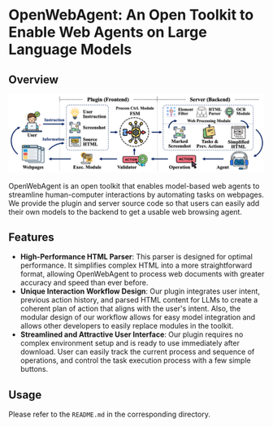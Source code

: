 # OpenWebAgent: An Open Toolkit to Enable Web Agents on Large Language Models



## Overview

![workflow](assets/workflow.png)

OpenWebAgent is an open toolkit that enables model-based web agents to streamline human-computer interactions by automating tasks on webpages. We provide the plugin and server source code so that users can easily add their own models to the backend to get a usable web browsing agent.

## Features

- **High-Performance HTML Parser**: This parser is designed for optimal performance. It simplifies complex HTML into a more straightforward format, allowing OpenWebAgent to process web documents with greater accuracy and speed than ever before.
- **Unique Interaction Workflow Design**: Our plugin integrates user intent, previous action history, and parsed HTML content for LLMs to create a coherent plan of action that aligns with the user's intent. Also, the modular design of our workflow allows for easy model integration and allows other developers to easily replace modules in the toolkit.
- **Streamlined and Attractive User Interface**: Our plugin requires no complex environment setup and is ready to use immediately after download. User can easily track the current process and sequence of operations, and control the task execution process with a few simple buttons.

## Usage

Please refer to the `README.md` in the corresponding directory.